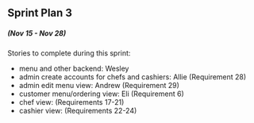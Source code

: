 ## Sprint Plan 3
##### (Nov 15 - Nov 28)
Stories to complete during this sprint:
- menu and other backend: Wesley
- admin create accounts for chefs and cashiers: Allie (Requirement 28)
- admin edit menu view: Andrew (Requirement 29)
- customer menu/ordering view: Eli (Requirement 6)
- chef view: (Requirements 17-21)
- cashier view: (Requirements 22-24)
